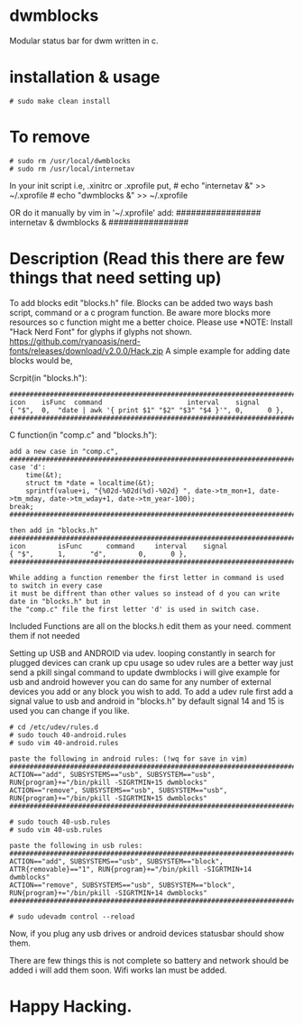 # dwmblocks

Modular status bar for dwm written in c.

# installation & usage

	# sudo make clean install

# To remove

	# sudo rm /usr/local/dwmblocks
	# sudo rm /usr/local/internetav

In your init script i.e, .xinitrc or .xprofile
put,
	# echo "internetav &" >> ~/.xprofile
	# echo "dwmblocks &" >> ~/.xprofile

OR do it manually by vim in '~/.xprofile' add:
#################
internetav &
dwmblocks &
################	


# Description (Read this there are few things that need setting up)

To add blocks edit "blocks.h" file. Blocks can be added two ways
bash script, command or a c program function. Be aware more blocks
more resources so c function might me a better choice. Please use
*NOTE: Install "Hack Nerd Font" for glyphs if glyphs not shown.
	https://github.com/ryanoasis/nerd-fonts/releases/download/v2.0.0/Hack.zip
A simple example for adding date blocks would be,

Scrpit(in "blocks.h"):

	##########################################################################################
	icon	isFunc	command						interval	signal
	{ "$",	0,	"date | awk '{ print $1" "$2" "$3" "$4 }'",	0,		0 },
	##########################################################################################

C function(in "comp.c" and "blocks.h"):

	add a new case in "comp.c",
	#################################################################################################################
	case 'd':
		time(&t);
		struct tm *date = localtime(&t);
		sprintf(value+i, "{%02d-%02d(%d)-%02d} ", date->tm_mon+1, date->tm_mday, date->tm_wday+1, date->tm_year-100);
	break;
	#################################################################################################################

	then add in "blocks.h"
	############################################################################################
	icon		isFunc		command		interval	signal
	{ "$",		1,		"d",		0,		0 },
	############################################################################################

	While adding a function remember the first letter in command is used to switch in every case
	it must be diffrent than other values so instead of d you can write date in "blocks.h" but in
	the "comp.c" file the first letter 'd' is used in switch case.

Included Functions are all on the blocks.h edit them as your need. comment them if not needed

Setting up USB and ANDROID via udev.
looping constantly in search for plugged devices can crank up cpu usage
so udev rules are a better way just send a pkill singal command to update
dwmblocks i will give example for usb and android however you can do same 
for any number of external devices you add or any block you wish to add.
To add a udev rule first add a signal value to usb and android in "blocks.h"
by default signal 14 and 15 is used you can change if you like.
	
	# cd /etc/udev/rules.d
	# sudo touch 40-android.rules
	# sudo vim 40-android.rules

	paste the following in android rules: (!wq for save in vim)
	########################################################################################################
	ACTION=="add", SUBSYSTEMS=="usb", SUBSYSTEM=="usb", RUN{program}+="/bin/pkill -SIGRTMIN+15 dwmblocks"
	ACTION=="remove", SUBSYSTEMS=="usb", SUBSYSTEM=="usb", RUN{program}+="/bin/pkill -SIGRTMIN+15 dwmblocks"
	########################################################################################################

	# sudo touch 40-usb.rules
	# sudo vim 40-usb.rules

	paste the following in usb rules:
	##################################################################################################################
	ACTION=="add", SUBSYSTEMS=="usb", SUBSYSTEM=="block", ATTR{removable}=="1", RUN{program}+="/bin/pkill -SIGRTMIN+14 dwmblocks"
	ACTION=="remove", SUBSYSTEMS=="usb", SUBSYSTEM=="block", RUN{program}+="/bin/pkill -SIGRTMIN+14 dwmblocks"
	##################################################################################################################

	# sudo udevadm control --reload

Now, if you plug any usb drives or android devices statusbar should show them.

There are few things this is not complete so battery and network should be added 
i will add them soon. Wifi works lan must be added.

# Happy Hacking. 
